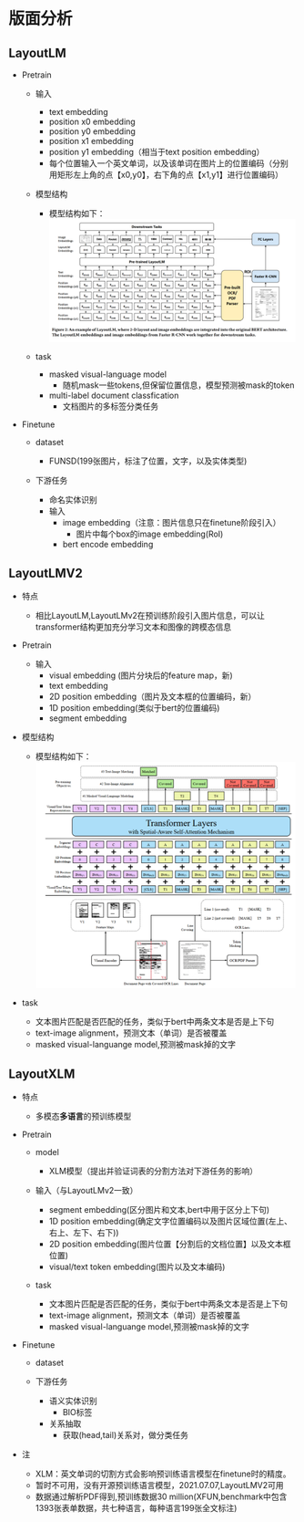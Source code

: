 # 版面分析

## LayoutLM

* Pretrain
  * 输入
    * text embedding
    * position x0 embedding
    * position y0 embedding
    * position x1 embedding
    * position y1 embedding（相当于text position embedding）
    * 每个位置输入一个英文单词，以及该单词在图片上的位置编码（分别用矩形左上角的点【x0,y0】，右下角的点【x1,y1】进行位置编码）
  * 模型结构
    * 模型结构如下：
        ![模型结构](./data/LayoutLM.png)    

  * task
    * masked visual-language model
      * 随机mask一些tokens,但保留位置信息，模型预测被mask的token
    * multi-label document classfication
      * 文档图片的多标签分类任务
    
* Finetune
  * dataset
    * FUNSD(199张图片，标注了位置，文字，以及实体类型)
  
  * 下游任务
    * 命名实体识别
    * 输入
      * image embedding（注意：图片信息只在finetune阶段引入）
        * 图片中每个box的image embedding(RoI)
      * bert encode embedding
  
        
## LayoutLMV2
* 特点
  * 相比LayoutLM,LayoutLMv2在预训练阶段引入图片信息，可以让transformer结构更加充分学习文本和图像的跨模态信息
      
* Pretrain
    
  * 输入
    * visual embedding (图片分块后的feature map，新) 
    * text embedding 
    * 2D position embedding（图片及文本框的位置编码，新）
    * 1D position embedding(类似于bert的位置编码)
    * segment embedding
  
 * 模型结构
    * 模型结构如下：
        ![模型结构](./data/LayoutLMv2.png)  
  * task
      * 文本图片匹配是否匹配的任务，类似于bert中两条文本是否是上下句
      * text-image alignment，预测文本（单词）是否被覆盖
      * masked visual-languange model,预测被mask掉的文字
  

 
## LayoutXLM
* 特点
  * 多模态**多语言**的预训练模型

* Pretrain
    
  * model
    * XLM模型（提出并验证词表的分割方法对下游任务的影响）
    
  * 输入（与LayoutLMv2一致）
    * segment embedding(区分图片和文本,bert中用于区分上下句) 
    * 1D position embedding(确定文字位置编码以及图片区域位置(左上、右上、左下、右下))
    * 2D position embedding(图片位置【分割后的文档位置】以及文本框位置)
    * visual/text token embedding(图片以及文本编码)
      
  * task
      * 文本图片匹配是否匹配的任务，类似于bert中两条文本是否是上下句
      * text-image alignment，预测文本（单词）是否被覆盖
      * masked visual-languange model,预测被mask掉的文字
  
* Finetune
  * dataset

  * 下游任务
      * 语义实体识别
        * BIO标签
      * 关系抽取
        * 获取(head,tail)关系对，做分类任务
      
* 注
  * XLM：英文单词的切割方式会影响预训练语言模型在finetune时的精度。
  * 暂时不可用，没有开源预训练语言模型，2021.07.07,LayoutLMV2可用
  * 数据通过解析PDF得到,预训练数据30 million(XFUN,benchmark中包含1393张表单数据，共七种语言，每种语言199张全文标注)